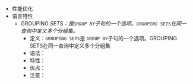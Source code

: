 * 性能优化
* 语言特性
  * GROUPING _SETS：是`GROUP BY`子句的一个选项。`GROUPING SETS`在同一查询中定义多个分组集。_
    * 定义：`GROUPING SETS`是 `GROUP BY`子句的一个选项。GROUPING SETS在同一查询中定义多个分组集
    * 语法：
    * 特性：
    * 优点：
    * 注意：



